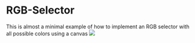 # RGB-Selector
This is almost a minimal example of how to implement an RGB selector with all possible colors using a canvas
![](https://i.imgur.com/kGvjupN.gif)
